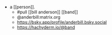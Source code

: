 - a [[person]].
  - #pull [[bill anderson]] [[band]]
  - @anderbill:matrix.org
  - https://bsky.app/profile/anderbill.bsky.social
  - https://hachyderm.io/@band
